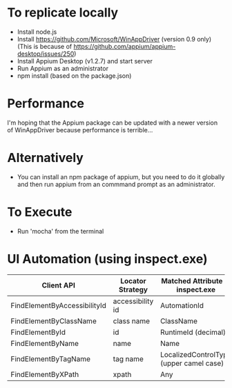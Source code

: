 # To replicate locally
* Install node.js
* Install https://github.com/Microsoft/WinAppDriver (version 0.9 only)
  (This is because of https://github.com/appium/appium-desktop/issues/250)
* Install Appium Desktop (v1.2.7) and start server
* Run Appium as an administrator
* npm install (based on the package.json)

# Performance
  I'm hoping that the Appium package can be updated with a newer version of WinAppDriver because performance is terrible...

# Alternatively
* You can install an npm package of appium, but you need to do it globally and then run appium from an commmand prompt as an administrator.

# To Execute
* Run 'mocha' from the terminal

# UI Automation (using inspect.exe)
| Client API                   | Locator Strategy | Matched Attribute in inspect.exe        | Example       |
|------------------------------|------------------|-----------------------------------------|---------------|
| FindElementByAccessibilityId | accessibility id | AutomationId                            | AppNameTitle  |
| FindElementByClassName       | class name       | ClassName                               | TextBlock     |
| FindElementById              | id               | RuntimeId (decimal)                     | 42.333896.3.1 |
| FindElementByName            | name             | Name                                    | Calculator    |
| FindElementByTagName         | tag name         | LocalizedControlType (upper camel case) | Text          |
| FindElementByXPath           | xpath            | Any                                     | //Button[0]   |